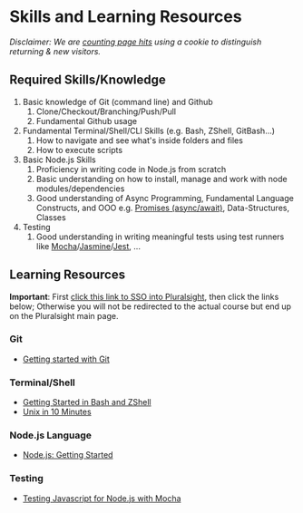 # Skills and Learning Resources

_Disclaimer: We are [counting page hits](https://github.wdf.sap.corp/cloud-native-dev/usage-tracker) using a cookie to distinguish returning & new visitors._
<img src="https://cloud-native-dev-usage-tracker.cfapps.sap.hana.ondemand.com/pagehit/cc-cloud-dev-fundamentals/prerequisite-test-nodejs-resources/1x1.png" alt="" height="1" width="1">

## Required Skills/Knowledge

1. Basic knowledge of Git (command line) and Github
    1. Clone/Checkout/Branching/Push/Pull
    1. Fundamental Github usage
1. Fundamental Terminal/Shell/CLI Skills (e.g. Bash, ZShell, GitBash...)
    1. How to navigate and see what's inside folders and files
    1. How to execute scripts
1. Basic Node.js Skills 
    1. Proficiency in writing code in Node.js from scratch
    1. Basic understanding on how to install, manage and work with node modules/dependencies
    1. Good understanding of Async Programming, Fundamental Language Constructs, and OOO e.g. [Promises (async/await)](https://developer.mozilla.org/en-US/docs/Web/JavaScript/Reference/Global_Objects/Promise), Data-Structures, Classes
1. Testing
    1. Good understanding in writing meaningful tests using test runners like [Mocha](https://mochajs.org/)/[Jasmine](https://jasmine.github.io/setup/nodejs.html)/[Jest](https://jestjs.io/), ...
  

## Learning Resources

**Important**: First <a href="https://app.pluralsight.com/SSO/sap" target="_blank">click this link to SSO into Pluralsight</a>, then click the links below; Otherwise you will not be redirected to the actual course but end up on the Pluralsight main page.

### Git
- [Getting started with Git](https://app.pluralsight.com/library/courses/getting-started-git/table-of-contents)

### Terminal/Shell
- [Getting Started in Bash and ZShell](https://app.pluralsight.com/library/courses/bash-zshell-getting-started/table-of-contents)
- [Unix in 10 Minutes](https://web.archive.org/web/20170704205748/https://FREEENGINEER.ORG/learnUNIXin10minutes.html)

### Node.js Language
- [Node.js: Getting Started](https://app.pluralsight.com/library/courses/nodejs-getting-started/table-of-contents)

### Testing
- [Testing Javascript for Node.js with Mocha](https://app.pluralsight.com/library/courses/mocha-javascript-testing-nodejs/table-of-contents)

